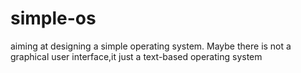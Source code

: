# simple-os
aiming at designing a simple operating system.
Maybe there is not a graphical user interface,it just a text-based operating system
